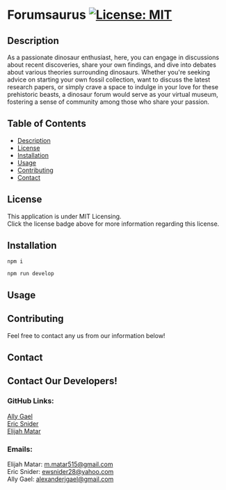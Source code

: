 

  # Forumsaurus  [![License: MIT](https://img.shields.io/badge/License-MIT-yellow.svg)](https://opensource.org/blog/license/mit-0)

  ## Description
  As a passionate dinosaur enthusiast, here, you can engage in discussions about recent discoveries, share your own findings, and dive into debates about various theories surrounding dinosaurs. Whether you're seeking advice on starting your own fossil collection, want to discuss the latest research papers, or simply crave a space to indulge in your love for these prehistoric beasts, a dinosaur forum would serve as your virtual museum, fostering a sense of community among those who share your passion.

  ## Table of Contents
  - [Description](#description)
  - [License](#license)
  - [Installation](#installation)
  - [Usage](#usage)
  - [Contributing](#contributing)
  - [Contact](#contact)

  ## License 

  This application is under MIT Licensing.<br />
  Click the license badge above for more information regarding this license.

  ## Installation

    npm i 
    
    npm run develop
     


  ## Usage

  

  ## Contributing 

  Feel free to contact any us from our information below!

  ## Contact
  <h2>Contact Our Developers!
  <h3>GitHub Links:</h3>

  [Ally Gael](https://github.com/AlexanderJGael)<br/> 
  [Eric Snider](https://github.com/ews578) <br/> 
  [Elijah Matar](https://github.com/emmatar)
  <h3>Emails:</h3>

  Elijah Matar: m.matar515@gmail.com <br/> 
  Eric Snider: ewsnider28@yahoo.com <br/> 
  Ally Gael: alexanderjgael@gmail.com
